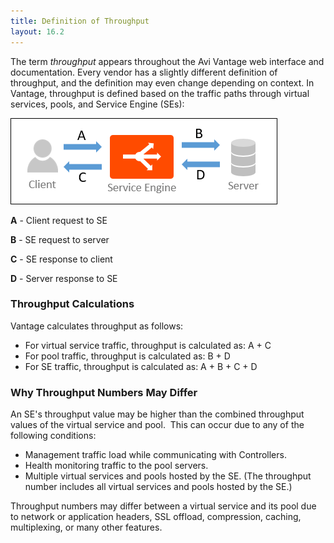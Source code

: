 ```yaml
---
title: Definition of Throughput
layout: 16.2
---
```

The term *throughput* appears throughout the Avi Vantage web interface and documentation. Every vendor has a slightly different definition of throughput, and the definition may even change depending on context. In Vantage, throughput is defined based on the traffic paths through virtual services, pools, and Service Engine (SEs):

<a href="img/TrafficFlow.png"><img class="alignnone size-full wp-image-1632" src="img/TrafficFlow.png" alt="TrafficFlow" width="427" height="138"></a>

**A** - Client request to SE 

**B** - SE request to server 

**C** - SE response to client 

**D** - Server response to SE 

### Throughput Calculations

Vantage calculates throughput as follows:

* For virtual service traffic, throughput is calculated as: A + C 
* For pool traffic, throughput is calculated as: B + D 
* For SE traffic, throughput is calculated as: A + B + C + D   

### Why Throughput Numbers May Differ

An SE's throughput value may be higher than the combined throughput values of the virtual service and pool.  This can occur due to any of the following conditions:

* Management traffic load while communicating with Controllers. 
* Health monitoring traffic to the pool servers. 
* Multiple virtual services and pools hosted by the SE. (The throughput number includes all virtual services and pools hosted by the SE.)  

Throughput numbers may differ between a virtual service and its pool due to network or application headers, SSL offload, compression, caching, multiplexing, or many other features.  

